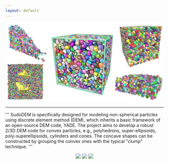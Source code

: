 ```yaml
---
layout: default
---
```


![cover image](./docs/images/cover.png#center)


* * *
'''
SudoDEM is specifically designed for modeling non-spherical particles using discrete element method (DEM), which inherits a basic framework of an open-source DEM code, YADE. The project aims to develop a robust 2/3D DEM code for convex particles, e.g., polyhedrons, super-ellipsoids, poly-superellipsoids, cylinders and cones. The concave shapes can be constructed by grouping the convex ones with the typical "clump" technique.
'''
<p align="center">
    <a href="https://github.com/SudoDEM/SudoDEM" alt="Binary downloads">
        <img src="https://img.shields.io/github/downloads/SudoDEM/SudoDEM/total?label=Binary%20downloads&style=social" /></a>
    <a href="#license" alt="license">
        <img src="https://img.shields.io/github/license/SudoDEM/SudoDEM" /></a>
    <a href="#code size" alt="code size">
        <img src="https://img.shields.io/github/languages/code-size/SudoDEM/SudoDEM" /></a>
</p>
